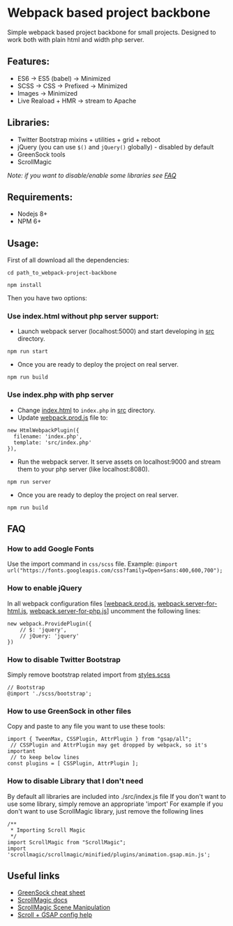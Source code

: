 # Webpack based project backbone
Simple webpack based project backbone for small projects.
Designed to work both with plain html and width php server.

## Features:
* ES6 -> ES5 (babel) -> Minimized
* SCSS -> CSS -> Prefixed -> Minimized
* Images -> Minimized
* Live Reaload + HMR -> stream to Apache

## Libraries:
* Twitter Bootstrap mixins + utilities + grid + reboot
* jQuery (you can use ```$()``` and ```jQuery()``` globally) - disabled by default
* GreenSock tools
* ScrollMagic

*Note: if you want to disable/enable some libraries see [FAQ](https://github.com/dmitriyaa/webpack-project-backbone#faq)*

## Requirements:
* Nodejs 8+
* NPM 6+

## Usage:
First of all download all the dependencies:
```
cd path_to_webpack-project-backbone
```
```
npm install
```
Then you have two options:
### Use index.html without php server support:
* Launch webpack server (localhost:5000) and start developing in [src](./src) directory.
```
npm run start
```
* Once you are ready to deploy the project on real server.
```
npm run build
```

### Use index.php with php server
* Change [index.html](./src/index.html) to ```index.php``` in [src](./src) directory.
* Update [webpack.prod.js](./webpack.prod.js) file to:
```
new HtmlWebpackPlugin({
  filename: 'index.php',
  template: 'src/index.php'
}),
```
* Run the webpack server. It serve assets on localhost:9000 and stream them to your php server (like localhost:8080).
```
npm run server
```
* Once you are ready to deploy the project on real server.
 ```
 npm run build
 ```

## FAQ
### How to add Google Fonts
Use the import command in ```css/scss``` file.
Example: ```@import url("https://fonts.googleapis.com/css?family=Open+Sans:400,600,700");```

### How to enable jQuery
In all webpack configuration files [[webpack.prod.js](./webpack.prod.js), [webpack.server-for-html.js](./webpack.server-for-html.js), [webpack.server-for-php.js](./webpack.server-for-php.js)] uncomment the following lines:
```
new webpack.ProvidePlugin({
    // $: 'jquery',
    // jQuery: 'jquery'
})
```

### How to disable Twitter Bootstrap
Simply remove bootstrap related import from [styles.scss](./src/styles.scss)
```
// Bootstrap
@import './scss/bootstrap';
```

### How to use GreenSock in other files
Copy and paste to any file you want to use these tools:
```
import { TweenMax, CSSPlugin, AttrPlugin } from "gsap/all";
 // CSSPlugin and AttrPlugin may get dropped by webpack, so it's important
 // to keep below lines
const plugins = [ CSSPlugin, AttrPlugin ];
```

### How to disable Library that I don't need
By default all libraries are included into ./src/index.js file
If you don't want to use some library, simply remove an appropriate 'import'
For example if you don't want to use ScrollMagic library, just remove the
following lines
```
/**
 * Importing Scroll Magic
 */
import ScrollMagic from "ScrollMagic";
import 'scrollmagic/scrollmagic/minified/plugins/animation.gsap.min.js';
```

## Useful links
* [GreenSock cheat sheet](https://ihatetomatoes.net/greensock-cheat-sheet/)
* [ScrollMagic docs](https://github.com/janpaepke/ScrollMagic/wiki/Getting-Started-:-How-to-use-ScrollMagic)
* [ScrollMagic Scene Manipulation](http://scrollmagic.io/examples/basic/scene_manipulation.html)
* [Scroll + GSAP config help](https://www.grzegorowski.com/scrollmagic-setup-for-webpack-commonjs/)
